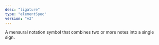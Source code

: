 ```yaml
---
desc: "ligature"
type: "elementSpec"
version: "v3"
---
```


A mensural notation symbol that combines two or more notes into a single sign.